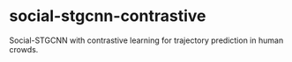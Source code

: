 # social-stgcnn-contrastive
Social-STGCNN with contrastive learning for trajectory prediction in human crowds.
